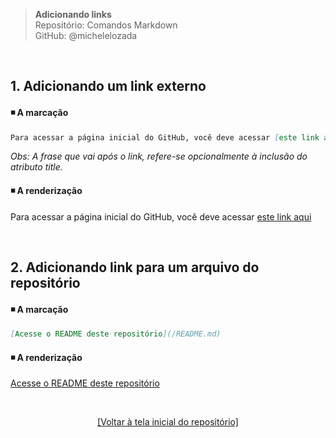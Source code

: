 > **Adicionando links**      
> Repositório: Comandos Markdown  
> GitHub: @michelelozada
&nbsp;
     
&nbsp;     
## 1. Adicionando um link externo
#### :black_medium_small_square: A marcação  
```markdown
Para acessar a página inicial do GitHub, você deve acessar [este link aqui](https://github.com 'Clique para acessar a página inicial do GitHub')
```
*Obs: A frase que vai após o link, refere-se opcionalmente à inclusão do atributo title.*    

#### :black_medium_small_square: A renderização
Para acessar a página inicial do GitHub, você deve acessar [este link aqui](https://github.com 'Clique para acessar a página inicial do GitHub')

&nbsp;

## 2. Adicionando link para um arquivo do repositório 
#### :black_medium_small_square: A marcação  
```markdown
[Acesse o README deste repositório](/README.md)
```

#### :black_medium_small_square: A renderização
[Acesse o README deste repositório](/README.md)

&nbsp;

<div align="center">
<a href="https://github.com/michelelozada/Comandos-Markdown">[Voltar à tela inicial do repositório]</a>
</div>
